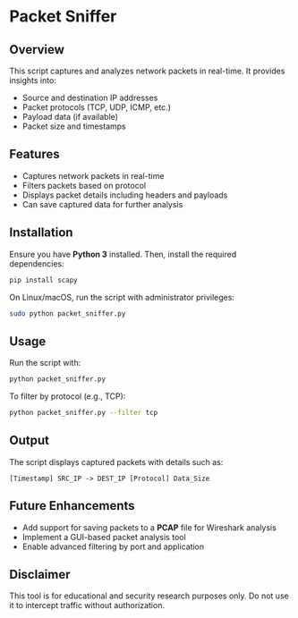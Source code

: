 # Packet Sniffer

## Overview
This script captures and analyzes network packets in real-time. It provides insights into:
- Source and destination IP addresses
- Packet protocols (TCP, UDP, ICMP, etc.)
- Payload data (if available)
- Packet size and timestamps

## Features
- Captures network packets in real-time
- Filters packets based on protocol
- Displays packet details including headers and payloads
- Can save captured data for further analysis

## Installation
Ensure you have **Python 3** installed. Then, install the required dependencies:
```sh
pip install scapy
```
On Linux/macOS, run the script with administrator privileges:
```sh
sudo python packet_sniffer.py
```

## Usage
Run the script with:
```sh
python packet_sniffer.py
```
To filter by protocol (e.g., TCP):
```sh
python packet_sniffer.py --filter tcp
```

## Output
The script displays captured packets with details such as:
```
[Timestamp] SRC_IP -> DEST_IP [Protocol] Data_Size
```

## Future Enhancements
- Add support for saving packets to a **PCAP** file for Wireshark analysis
- Implement a GUI-based packet analysis tool
- Enable advanced filtering by port and application

## Disclaimer
This tool is for educational and security research purposes only. Do not use it to intercept traffic without authorization.

